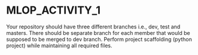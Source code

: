 # MLOP_ACTIVITY_1
Your repository should have three different branches i.e., dev, test and masters. There should be separate branch for each member that would be supposed to be merged to dev branch. Perform project scaffolding (python project) while maintaining all required files. 
